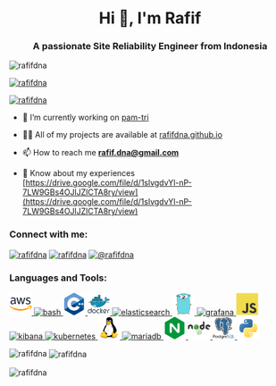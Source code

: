 <h1 align="center">Hi 👋, I'm Rafif</h1>
<h3 align="center">A passionate Site Reliability Engineer from Indonesia</h3>

<p align="left"> <img src="https://komarev.com/ghpvc/?username=rafifdna&label=Profile%20views&color=0e75b6&style=flat" alt="rafifdna" /> </p>

<p align="left"> <a href="https://github.com/ryo-ma/github-profile-trophy"><img src="https://github-profile-trophy.vercel.app/?username=rafifdna" alt="rafifdna" /></a> </p>

<p align="left"> <a href="https://twitter.com/rafifdna" target="blank"><img src="https://img.shields.io/twitter/follow/rafifdna?logo=twitter&style=for-the-badge" alt="rafifdna" /></a> </p>

- 🔭 I’m currently working on [pam-tri](https://github.com/rafifdna/pam-tri)

- 👨‍💻 All of my projects are available at [rafifdna.github.io](rafifdna.github.io)

- 📫 How to reach me **rafif.dna@gmail.com**

- 📄 Know about my experiences [https://drive.google.com/file/d/1slvgdvYl-nP-7LW9GBs4OJlJZlCTA8ry/view](https://drive.google.com/file/d/1slvgdvYl-nP-7LW9GBs4OJlJZlCTA8ry/view)

<h3 align="left">Connect with me:</h3>
<p align="left">
<a href="https://twitter.com/rafifdna" target="blank"><img align="center" src="https://raw.githubusercontent.com/rahuldkjain/github-profile-readme-generator/master/src/images/icons/Social/twitter.svg" alt="rafifdna" height="30" width="40" /></a>
<a href="https://linkedin.com/in/rafifdna" target="blank"><img align="center" src="https://raw.githubusercontent.com/rahuldkjain/github-profile-readme-generator/master/src/images/icons/Social/linked-in-alt.svg" alt="rafifdna" height="30" width="40" /></a>
<a href="https://medium.com/@rafifdna" target="blank"><img align="center" src="https://raw.githubusercontent.com/rahuldkjain/github-profile-readme-generator/master/src/images/icons/Social/medium.svg" alt="@rafifdna" height="30" width="40" /></a>
</p>

<h3 align="left">Languages and Tools:</h3>
<p align="left"> <a href="https://aws.amazon.com" target="_blank" rel="noreferrer"> <img src="https://raw.githubusercontent.com/devicons/devicon/master/icons/amazonwebservices/amazonwebservices-original-wordmark.svg" alt="aws" width="40" height="40"/> </a> <a href="https://www.gnu.org/software/bash/" target="_blank" rel="noreferrer"> <img src="https://www.vectorlogo.zone/logos/gnu_bash/gnu_bash-icon.svg" alt="bash" width="40" height="40"/> </a> <a href="https://www.w3schools.com/cpp/" target="_blank" rel="noreferrer"> <img src="https://raw.githubusercontent.com/devicons/devicon/master/icons/cplusplus/cplusplus-original.svg" alt="cplusplus" width="40" height="40"/> </a> <a href="https://www.docker.com/" target="_blank" rel="noreferrer"> <img src="https://raw.githubusercontent.com/devicons/devicon/master/icons/docker/docker-original-wordmark.svg" alt="docker" width="40" height="40"/> </a> <a href="https://www.elastic.co" target="_blank" rel="noreferrer"> <img src="https://www.vectorlogo.zone/logos/elastic/elastic-icon.svg" alt="elasticsearch" width="40" height="40"/> </a> <a href="https://golang.org" target="_blank" rel="noreferrer"> <img src="https://raw.githubusercontent.com/devicons/devicon/master/icons/go/go-original.svg" alt="go" width="40" height="40"/> </a> <a href="https://grafana.com" target="_blank" rel="noreferrer"> <img src="https://www.vectorlogo.zone/logos/grafana/grafana-icon.svg" alt="grafana" width="40" height="40"/> </a> <a href="https://developer.mozilla.org/en-US/docs/Web/JavaScript" target="_blank" rel="noreferrer"> <img src="https://raw.githubusercontent.com/devicons/devicon/master/icons/javascript/javascript-original.svg" alt="javascript" width="40" height="40"/> </a> <a href="https://www.elastic.co/kibana" target="_blank" rel="noreferrer"> <img src="https://www.vectorlogo.zone/logos/elasticco_kibana/elasticco_kibana-icon.svg" alt="kibana" width="40" height="40"/> </a> <a href="https://kubernetes.io" target="_blank" rel="noreferrer"> <img src="https://www.vectorlogo.zone/logos/kubernetes/kubernetes-icon.svg" alt="kubernetes" width="40" height="40"/> </a> <a href="https://www.linux.org/" target="_blank" rel="noreferrer"> <img src="https://raw.githubusercontent.com/devicons/devicon/master/icons/linux/linux-original.svg" alt="linux" width="40" height="40"/> </a> <a href="https://mariadb.org/" target="_blank" rel="noreferrer"> <img src="https://www.vectorlogo.zone/logos/mariadb/mariadb-icon.svg" alt="mariadb" width="40" height="40"/> </a> <a href="https://www.nginx.com" target="_blank" rel="noreferrer"> <img src="https://raw.githubusercontent.com/devicons/devicon/master/icons/nginx/nginx-original.svg" alt="nginx" width="40" height="40"/> </a> <a href="https://nodejs.org" target="_blank" rel="noreferrer"> <img src="https://raw.githubusercontent.com/devicons/devicon/master/icons/nodejs/nodejs-original-wordmark.svg" alt="nodejs" width="40" height="40"/> </a> <a href="https://www.postgresql.org" target="_blank" rel="noreferrer"> <img src="https://raw.githubusercontent.com/devicons/devicon/master/icons/postgresql/postgresql-original-wordmark.svg" alt="postgresql" width="40" height="40"/> </a> <a href="https://www.python.org" target="_blank" rel="noreferrer"> <img src="https://raw.githubusercontent.com/devicons/devicon/master/icons/python/python-original.svg" alt="python" width="40" height="40"/> </a> </p>

<p><img align="left" src="https://github-readme-stats.vercel.app/api/top-langs?username=rafifdna&show_icons=true&locale=en&layout=compact" alt="rafifdna" /></p>

<p>&nbsp;<img align="center" src="https://github-readme-stats.vercel.app/api?username=rafifdna&show_icons=true&locale=en" alt="rafifdna" /></p>

<p><img align="center" src="https://github-readme-streak-stats.herokuapp.com/?user=rafifdna&" alt="rafifdna" /></p>
